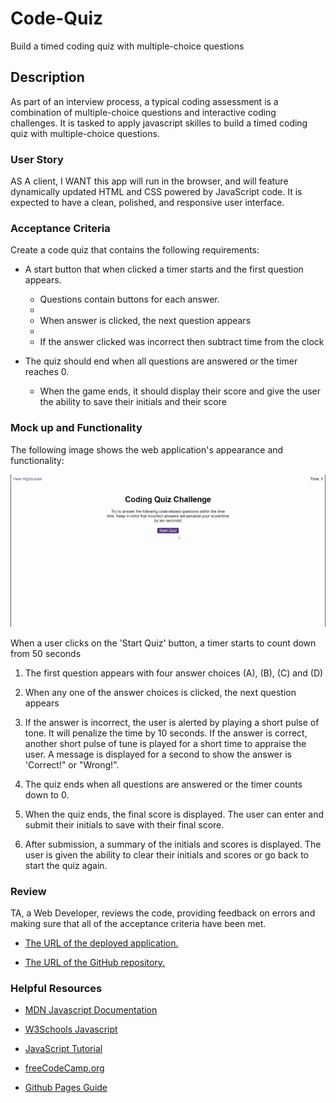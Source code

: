 # Code-Quiz
Build a timed coding quiz with multiple-choice questions

## Description

As part of an interview process, a typical coding assessment is a combination of multiple-choice questions and interactive coding challenges. It is tasked to apply javascript skilles to build a timed coding quiz with multiple-choice questions.

### User Story

AS A client, I WANT this app will run in the browser, and will feature dynamically updated HTML and CSS powered by JavaScript code. It is expected to have a clean, polished, and responsive user interface.

### Acceptance Criteria

Create a code quiz that contains the following requirements:

* A start button that when clicked a timer starts and the first question appears.
 
  * Questions contain buttons for each answer.
  * 
  * When answer is clicked, the next question appears
  * 
  * If the answer clicked was incorrect then subtract time from the clock

* The quiz should end when all questions are answered or the timer reaches 0.

  * When the game ends, it should display their score and give the user the ability to save their initials and their score

### Mock up and Functionality

The following image shows the web application's appearance and functionality:

![Coding Quiz mock up](./assets/sfx/Coding%20Quiz.gif)

When a user clicks on the 'Start Quiz' button, a timer starts to count down from 50 seconds

1. The first question appears with four answer choices (A), (B), (C) and (D)

2. When any one of the answer choices is clicked, the next question appears

3. If the answer is incorrect, the user is alerted by playing a short pulse of tone. It will penalize the time by 10 seconds. If the answer is correct, another short pulse of tune is played for a short time to appraise the user. A message is displayed for a second to show the answer is 'Correct!" or "Wrong!".

4. The quiz ends when all questions are answered or the timer counts down to 0.

5. When the quiz ends, the final score is displayed. The user can enter and submit their initials to save with their final score.

6. After submission, a summary of the initials and scores is displayed. The user is given the ability to clear their initials and scores or go back to start the quiz again.

### Review

TA, a Web Developer, reviews the code, providing feedback on errors and making sure that all of the acceptance criteria have been met.

* [The URL of the deployed application.](https://seacrest3.github.io/Code-Quiz/)

* [The URL of the GitHub repository.](https://github.com/seacrest3/Code-Quiz.git)

### Helpful Resources

- [MDN Javascript Documentation](https://developer.mozilla.org/en-US/docs/Web/JavaScript/)

- [W3Schools Javascript](https://www.w3schools.com/js/)

- [JavaScript Tutorial](https://www.javascripttutorial.net/)

- [freeCodeCamp.org](https://www.freecodecamp.org/)

- [Github Pages Guide](https://pages.github.com/)
